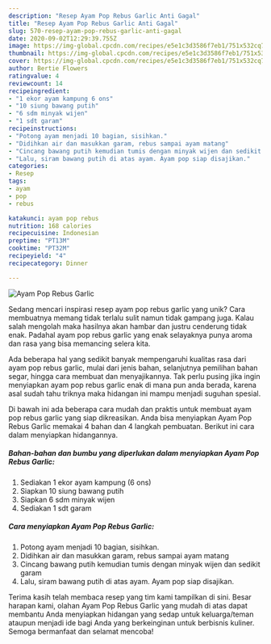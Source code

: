 ```yaml
---
description: "Resep Ayam Pop Rebus Garlic Anti Gagal"
title: "Resep Ayam Pop Rebus Garlic Anti Gagal"
slug: 570-resep-ayam-pop-rebus-garlic-anti-gagal
date: 2020-09-02T12:29:39.755Z
image: https://img-global.cpcdn.com/recipes/e5e1c3d3586f7eb1/751x532cq70/ayam-pop-rebus-garlic-foto-resep-utama.jpg
thumbnail: https://img-global.cpcdn.com/recipes/e5e1c3d3586f7eb1/751x532cq70/ayam-pop-rebus-garlic-foto-resep-utama.jpg
cover: https://img-global.cpcdn.com/recipes/e5e1c3d3586f7eb1/751x532cq70/ayam-pop-rebus-garlic-foto-resep-utama.jpg
author: Bertie Flowers
ratingvalue: 4
reviewcount: 14
recipeingredient:
- "1 ekor ayam kampung 6 ons"
- "10 siung bawang putih"
- "6 sdm minyak wijen"
- "1 sdt garam"
recipeinstructions:
- "Potong ayam menjadi 10 bagian, sisihkan."
- "Didihkan air dan masukkan garam, rebus sampai ayam matang"
- "Cincang bawang putih kemudian tumis dengan minyak wijen dan sedikit garam"
- "Lalu, siram bawang putih di atas ayam. Ayam pop siap disajikan."
categories:
- Resep
tags:
- ayam
- pop
- rebus

katakunci: ayam pop rebus 
nutrition: 168 calories
recipecuisine: Indonesian
preptime: "PT13M"
cooktime: "PT32M"
recipeyield: "4"
recipecategory: Dinner

---
```



![Ayam Pop Rebus Garlic](https://img-global.cpcdn.com/recipes/e5e1c3d3586f7eb1/751x532cq70/ayam-pop-rebus-garlic-foto-resep-utama.jpg)

Sedang mencari inspirasi resep ayam pop rebus garlic yang unik? Cara membuatnya memang tidak terlalu sulit namun tidak gampang juga. Kalau salah mengolah maka hasilnya akan hambar dan justru cenderung tidak enak. Padahal ayam pop rebus garlic yang enak selayaknya punya aroma dan rasa yang bisa memancing selera kita.

Ada beberapa hal yang sedikit banyak mempengaruhi kualitas rasa dari ayam pop rebus garlic, mulai dari jenis bahan, selanjutnya pemilihan bahan segar, hingga cara membuat dan menyajikannya. Tak perlu pusing jika ingin menyiapkan ayam pop rebus garlic enak di mana pun anda berada, karena asal sudah tahu triknya maka hidangan ini mampu menjadi suguhan spesial.




Di bawah ini ada beberapa cara mudah dan praktis untuk membuat ayam pop rebus garlic yang siap dikreasikan. Anda bisa menyiapkan Ayam Pop Rebus Garlic memakai 4 bahan dan 4 langkah pembuatan. Berikut ini cara dalam menyiapkan hidangannya.

<!--inarticleads1-->

##### Bahan-bahan dan bumbu yang diperlukan dalam menyiapkan Ayam Pop Rebus Garlic:

1. Sediakan 1 ekor ayam kampung (6 ons)
1. Siapkan 10 siung bawang putih
1. Siapkan 6 sdm minyak wijen
1. Sediakan 1 sdt garam




<!--inarticleads2-->

##### Cara menyiapkan Ayam Pop Rebus Garlic:

1. Potong ayam menjadi 10 bagian, sisihkan.
1. Didihkan air dan masukkan garam, rebus sampai ayam matang
1. Cincang bawang putih kemudian tumis dengan minyak wijen dan sedikit garam
1. Lalu, siram bawang putih di atas ayam. Ayam pop siap disajikan.




Terima kasih telah membaca resep yang tim kami tampilkan di sini. Besar harapan kami, olahan Ayam Pop Rebus Garlic yang mudah di atas dapat membantu Anda menyiapkan hidangan yang sedap untuk keluarga/teman ataupun menjadi ide bagi Anda yang berkeinginan untuk berbisnis kuliner. Semoga bermanfaat dan selamat mencoba!
